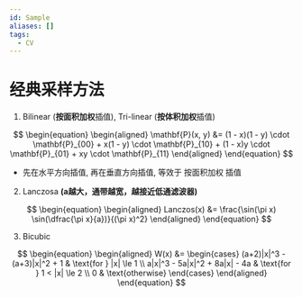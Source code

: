 ```yaml
---
id: Sample
aliases: []
tags:
  - CV
---
```


# 经典采样方法

1.  Bilinear (**按面积加权**插值), Tri-linear (**按体积加权**插值)  

$$
\begin{equation}
\begin{aligned}
\mathbf{P}(x, y) &= (1 - x)(1 - y) \cdot \mathbf{P}_{00} + 
x(1 - y) \cdot \mathbf{P}_{10} + 
(1 - x)y \cdot \mathbf{P}_{01} + 
xy \cdot \mathbf{P}_{11}
\end{aligned}
\end{equation}
$$

- 先在水平方向插值, 再在垂直方向插值, 等效于 按面积加权 插值   
    
2. Lanczosa **(a越大，通带越宽，越接近低通滤波器)**

$$
\begin{equation}
\begin{aligned}
Lanczos(x) &= \frac{\sin(\pi x) \sin(\dfrac{\pi x}{a})}{(\pi x)^2}
\end{aligned}
\end{equation}
$$

3. Bicubic  

$$
\begin{equation}
\begin{aligned}
W(x) &= 
\begin{cases} 
(a+2)|x|^3 - (a+3)|x|^2 + 1 & \text{for } |x| \le 1 \\ 
a|x|^3 - 5a|x|^2 + 8a|x| - 4a & \text{for } 1 < |x| \le 2 \\ 
0 & \text{otherwise} 
\end{cases}
\end{aligned}
\end{equation}
$$
